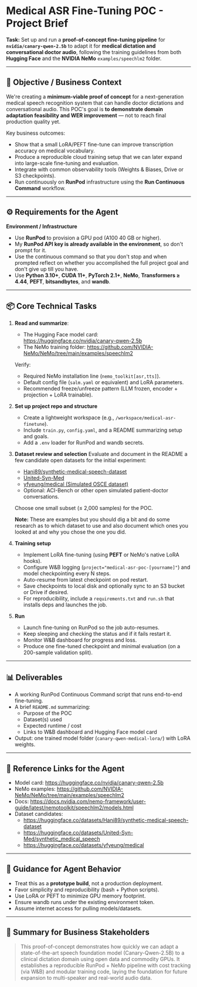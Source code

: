 # Medical ASR Fine-Tuning POC - Project Brief

**Task:**
Set up and run a **proof-of-concept fine-tuning pipeline** for **`nvidia/canary-qwen-2.5b`** to adapt it for **medical dictation and conversational doctor audio**, following the training guidelines from both **Hugging Face** and the **NVIDIA NeMo** `examples/speechlm2` folder.

---

## 🎯 Objective / Business Context

We're creating a **minimum-viable proof of concept** for a next-generation medical speech recognition system that can handle doctor dictations and conversational audio.
This POC's goal is **to demonstrate domain adaptation feasibility and WER improvement** — not to reach final production quality yet.

Key business outcomes:

- Show that a small LoRA/PEFT fine-tune can improve transcription accuracy on medical vocabulary.
- Produce a reproducible cloud training setup that we can later expand into large-scale fine-tuning and evaluation.
- Integrate with common observability tools (Weights & Biases, Drive or S3 checkpoints).
- Run continuously on **RunPod** infrastructure using the **Run Continuous Command** workflow.

---

## ⚙️ Requirements for the Agent

**Environment / Infrastructure**

- Use **RunPod** to provision a GPU pod (A100 40 GB or higher).
- My **RunPod API key is already available in the environment**, so don't prompt for it.
- Use the continuous command so that you don't stop and when prompted reflect on whether you accomplished the full project goal and don't give up till you have.
- Use **Python 3.10+**, **CUDA 11+**, **PyTorch 2.1+**, **NeMo**, **Transformers ≥ 4.44**, **PEFT**, **bitsandbytes**, and **wandb**.

---

## 📦 Core Technical Tasks

1. **Read and summarize**:
   - The Hugging Face model card: https://huggingface.co/nvidia/canary-qwen-2.5b
   - The NeMo training folder: https://github.com/NVIDIA-NeMo/NeMo/tree/main/examples/speechlm2

   Verify:
   - Required NeMo installation line (`nemo_toolkit[asr,tts]`).
   - Default config file (`salm.yaml` or equivalent) and LoRA parameters.
   - Recommended freeze/unfreeze pattern (LLM frozen, encoder + projection + LoRA trainable).

2. **Set up project repo and structure**
   - Create a lightweight workspace (e.g., `/workspace/medical-asr-finetune`).
   - Include `train.py`, `config.yaml`, and a README summarizing setup and goals.
   - Add a `.env` loader for RunPod and wandb secrets.

3. **Dataset review and selection**
   Evaluate and document in the README a few candidate open datasets for the initial experiment:
   - [Hani89/synthetic-medical-speech-dataset](https://huggingface.co/datasets/Hani89/synthetic-medical-speech-dataset)
   - [United-Syn-Med](https://huggingface.co/datasets/United-Syn-Med/synthetic_medical_speech)
   - [yfyeung/medical (Simulated OSCE dataset)](https://huggingface.co/datasets/yfyeung/medical)
   - Optional: ACI-Bench or other open simulated patient-doctor conversations.

   Choose one small subset (≤ 2,000 samples) for the POC.

   **Note:** These are examples but you should dig a bit and do some research as to which dataset to use and also document which ones you looked at and why you chose the one you did.

4. **Training setup**
   - Implement LoRA fine-tuning (using **PEFT** or NeMo's native LoRA hooks).
   - Configure W&B logging (`project="medical-asr-poc-[yourname]"`) and model checkpointing every N steps.
   - Auto-resume from latest checkpoint on pod restart.
   - Save checkpoints to local disk and optionally sync to an S3 bucket or Drive if desired.
   - For reproducibility, include a `requirements.txt` and `run.sh` that installs deps and launches the job.

5. **Run**
   - Launch fine-tuning on RunPod so the job auto-resumes.
   - Keep sleeping and checking the status and if it fails restart it.
   - Monitor W&B dashboard for progress and loss.
   - Produce one fine-tuned checkpoint and minimal evaluation (on a 200-sample validation split).

---

## 📊 Deliverables

- A working RunPod Continuous Command script that runs end-to-end fine-tuning.
- A brief `README.md` summarizing:
  - Purpose of the POC
  - Dataset(s) used
  - Expected runtime / cost
  - Links to W&B dashboard and Hugging Face model card
- Output: one trained model folder (`canary-qwen-medical-lora/`) with LoRA weights.

---

## 🔗 Reference Links for the Agent

- Model card: https://huggingface.co/nvidia/canary-qwen-2.5b
- NeMo examples: https://github.com/NVIDIA-NeMo/NeMo/tree/main/examples/speechlm2
- Docs: https://docs.nvidia.com/nemo-framework/user-guide/latest/nemotoolkit/speechlm2/models.html
- Dataset candidates:
  - https://huggingface.co/datasets/Hani89/synthetic-medical-speech-dataset
  - https://huggingface.co/datasets/United-Syn-Med/synthetic_medical_speech
  - https://huggingface.co/datasets/yfyeung/medical

---

## 🧭 Guidance for Agent Behavior

- Treat this as a **prototype build**, not a production deployment.
- Favor simplicity and reproducibility (bash + Python scripts).
- Use LoRA or PEFT to minimize GPU memory footprint.
- Ensure wandb runs under the existing environment token.
- Assume internet access for pulling models/datasets.

---

## 💬 Summary for Business Stakeholders

> This proof-of-concept demonstrates how quickly we can adapt a state-of-the-art speech foundation model (Canary-Qwen-2.5B) to a clinical dictation domain using open data and commodity GPUs.
> It establishes a reproducible RunPod + NeMo pipeline with cost tracking (via W&B) and modular training code, laying the foundation for future expansion to multi-speaker and real-world audio data.
